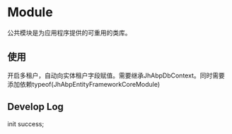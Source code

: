 # Module

公共模块是为应用程序提供的可重用的类库。

## 使用

开启多租户，自动向实体租户字段赋值。需要继承JhAbpDbContext<TDbContext>。同时需要添加依赖typeof(JhAbpEntityFrameworkCoreModule)

## Develop Log

init success;  
